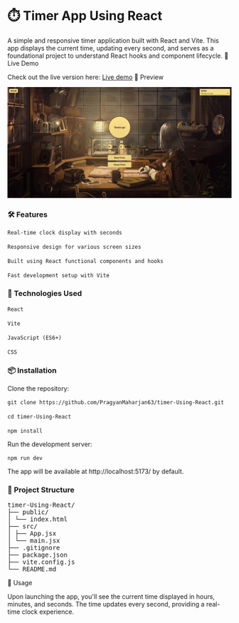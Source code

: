 # ⏱️ Timer App Using React

A simple and responsive timer application built with React and Vite. This app displays the current time, updating every second, and serves as a foundational project to understand React hooks and component lifecycle.
🚀 Live Demo

Check out the live version here: [Live demo](timer-using-react-iota.vercel.app)
📸 Preview

![App screenshot](screenshot.png)

### 🛠️ Features

    Real-time clock display with seconds

    Responsive design for various screen sizes

    Built using React functional components and hooks

    Fast development setup with Vite

### 🧰 Technologies Used

    React

    Vite

    JavaScript (ES6+)

    CSS

### 📦 Installation

Clone the repository:

```
git clone https://github.com/PragyanMaharjan63/timer-Using-React.git

cd timer-Using-React

npm install

```

Run the development server:

```
npm run dev
```

The app will be available at http://localhost:5173/ by default.

### 📁 Project Structure

<pre>
timer-Using-React/
├── public/
│ └── index.html
├── src/
│ ├── App.jsx
│ └── main.jsx
├── .gitignore
├── package.json
├── vite.config.js
└── README.md
</pre>

🧪 Usage

Upon launching the app, you'll see the current time displayed in hours, minutes, and seconds. The time updates every second, providing a real-time clock experience.
